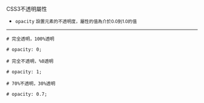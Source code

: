CSS3不透明屬性
- `opacity` <small>設置元素的不透明度，屬性的值為介於0.0到1.0的值</small>

---

```
# 完全透明，100%透明

# opacity: 0;
```

```
# 完全不透明，%0透明

# opacity: 1;
```

```
# 70%不透明，30%透明

# opacity: 0.7;
```